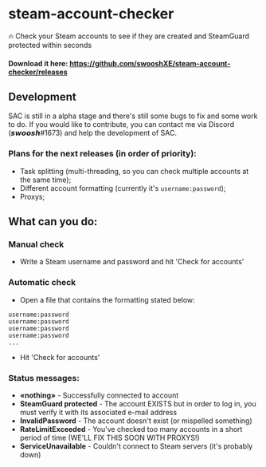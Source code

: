 # steam-account-checker

🔥 Check your Steam accounts to see if they are created and SteamGuard protected within seconds

#### Download it here: https://github.com/swooshXE/steam-account-checker/releases


## Development
SAC is still in a alpha stage and there's still some bugs to fix and some work to do. If you would like to contribute, you can contact me via Discord (𝙨𝙬𝙤𝙤𝙨𝙝#1673) and help the development of SAC.

### Plans for the next releases (in order of priority):
- Task splitting (multi-threading, so you can check multiple accounts at the same time);
- Different account formatting (currently it's ```username:password```);
- Proxys;


## What can you do:

### Manual check
- Write a Steam username and password and hit 'Check for accounts'

### Automatic check
- Open a file that contains the formatting stated below:
```
username:password
username:password
username:password
username:password
...
```
- Hit 'Check for accounts'

### Status messages:

- **«nothing»** - Successfully connected to account
- **SteamGuard protected** - The account EXISTS but in order to log in, you must verify it with its associated e-mail address
- **InvalidPassword** - The account doesn't exist (or mispelled something)
- **RateLimitExceeded** - You've checked too many accounts in a short period of time (WE'LL FIX THIS SOON WITH PROXYS!)
- **ServiceUnavailable** - Couldn't connect to Steam servers (it's probably down)
